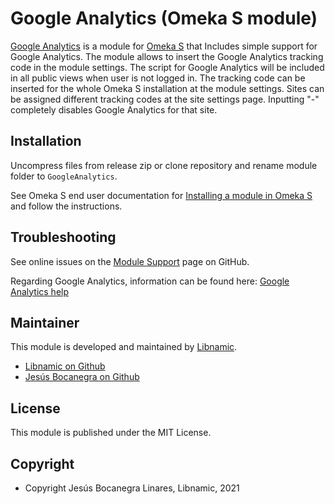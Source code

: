 Google Analytics (Omeka S module)
=================================

[Google Analytics] is a module for [Omeka S] that Includes simple support for Google Analytics.
The module allows to insert the Google Analytics tracking code in the module settings. The script
for Google Analytics will be included in all public views when user is not logged in.
The tracking code can be inserted for the whole Omeka S installation at the module settings. Sites
can be assigned different tracking codes at the site settings page. Inputting "-" completely disables
Google Analytics for that site.

Installation
------------

Uncompress files from release zip or clone repository and rename module folder to `GoogleAnalytics`.

See Omeka S end user documentation for [Installing a module in Omeka S] and follow the instructions.


Troubleshooting
---------------

See online issues on the [Module Support] page on GitHub.

Regarding Google Analytics, information can be found here: [Google Analytics help]


Maintainer
-------

This module is developed and maintained by [Libnamic].
* [Libnamic on Github]
* [Jesús Bocanegra on Github]

License
-------

This module is published under the MIT License.

Copyright
---------

* Copyright Jesús Bocanegra Linares, Libnamic, 2021


[Libnamic]: https://libnamic.com/?ref=GAModuleOmekaS&amp;pos=readme
[Google Analytics]: https://github.com/Libnamic/Omeka-S-GoogleAnalytics
[Module Support]: https://github.com/Libnamic/Omeka-S-GoogleAnalytics/issues
[Omeka S]: https://omeka.org/s
[Installing a module in Omeka S]: http://dev.omeka.org/docs/s/user-manual/modules/#installing-modules
[Google Analytics help]: https://support.google.com/analytics/answer/1008080
[Libnamic on Github]: https://github.com/Libnamic "Libnamic"
[Jesús Bocanegra on Github]: https://github.com/Boca13 "Jesús Bocanegra"
